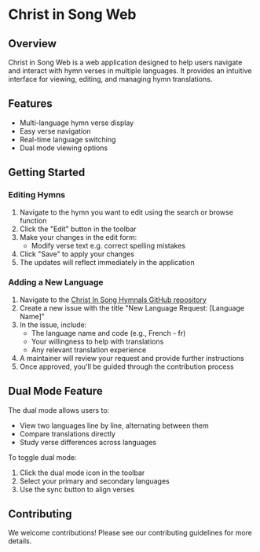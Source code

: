 # Christ in Song Web

## Overview
Christ in Song Web is a web application designed to help users navigate and interact with hymn verses in multiple languages. It provides an intuitive interface for viewing, editing, and managing hymn translations.

## Features
- Multi-language hymn verse display
- Easy verse navigation
- Real-time language switching
- Dual mode viewing options

## Getting Started

### Editing Hymns
1. Navigate to the hymn you want to edit using the search or browse function
2. Click the "Edit" button in the toolbar
3. Make your changes in the edit form:
    - Modify verse text e.g. correct spelling mistakes
4. Click "Save" to apply your changes
5. The updates will reflect immediately in the application

### Adding a New Language
1. Navigate to the [Christ In Song Hymnals GitHub repository](https://github.com/thandon263/cis-hymnals)
2. Create a new issue with the title "New Language Request: [Language Name]"
3. In the issue, include:
    - The language name and code (e.g., French - fr)
    - Your willingness to help with translations
    - Any relevant translation experience
4. A maintainer will review your request and provide further instructions
5. Once approved, you'll be guided through the contribution process

## Dual Mode Feature
The dual mode allows users to:
- View two languages line by line, alternating between them
- Compare translations directly
- Study verse differences across languages

To toggle dual mode:
1. Click the dual mode icon in the toolbar
2. Select your primary and secondary languages
3. Use the sync button to align verses

## Contributing
We welcome contributions! Please see our contributing guidelines for more details.
